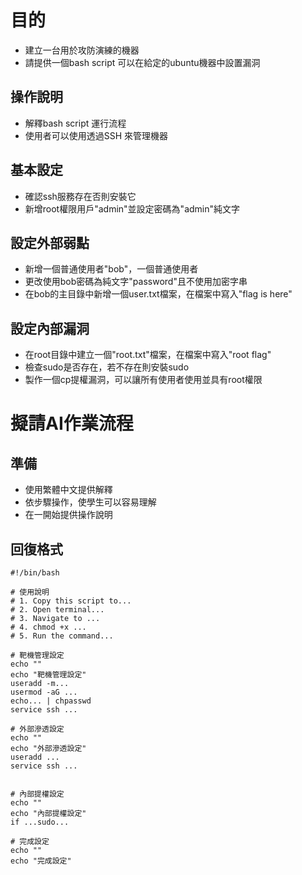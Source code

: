 # 目的
* 建立一台用於攻防演練的機器
* 請提供一個bash script 可以在給定的ubuntu機器中設置漏洞
## 操作說明
* 解釋bash script 運行流程
* 使用者可以使用透過SSH 來管理機器

## 基本設定
* 確認ssh服務存在否則安裝它
* 新增root權限用戶"admin"並設定密碼為"admin"純文字

## 設定外部弱點
* 新增一個普通使用者"bob"，一個普通使用者
* 更改使用bob密碼為純文字"password"且不使用加密字串
* 在bob的主目錄中新增一個user.txt檔案，在檔案中寫入"flag is here"
## 設定內部漏洞
* 在root目錄中建立一個"root.txt"檔案，在檔案中寫入"root flag"
* 檢查sudo是否存在，若不存在則安裝sudo
* 製作一個cp提權漏洞，可以讓所有使用者使用並具有root權限
# 擬請AI作業流程
## 準備
* 使用繁體中文提供解釋
* 依步驟操作，使學生可以容易理解
* 在一開始提供操作說明

## 回復格式
```
#!/bin/bash

# 使用說明  
# 1. Copy this script to...
# 2. Open terminal...
# 3. Navigate to ...
# 4. chmod +x ...
# 5. Run the command...

# 靶機管理設定
echo "" 
echo "靶機管理設定"
useradd -m...
usermod -aG ...
echo... | chpasswd
service ssh ...

# 外部滲透設定
echo ""
echo "外部滲透設定"
useradd ...
service ssh ...


# 內部提權設定
echo ""
echo "內部提權設定"
if ...sudo...  

# 完成設定
echo ""
echo "完成設定"

```
